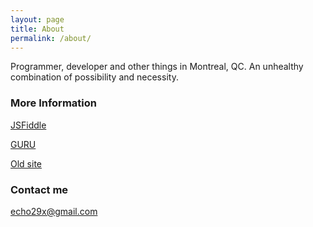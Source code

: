 ```yaml
---
layout: page
title: About
permalink: /about/
---
```


Programmer, developer and other things in Montreal, QC.  An unhealthy combination of possibility and necessity.

### More Information

[JSFiddle](http://jsfiddle.net/user/littlegustv/fiddles/)

[GURU](http://www.guru.com/freelancers/benny-heller)

[Old site](http://www.twocatgames.com)

### Contact me

[echo29x@gmail.com](mailto:echo29x@gmail.com)
